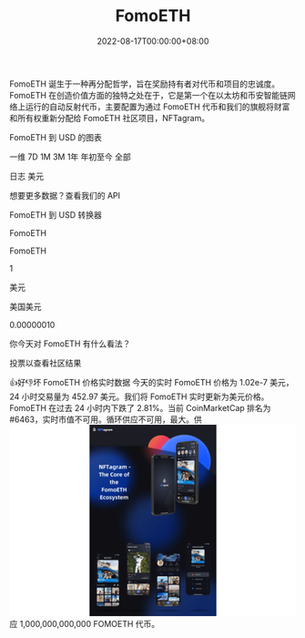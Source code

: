 ﻿---
title: "FomoETH"
description: "FomoETH 诞生于一种再分配哲学，旨在奖励持有者对代币和项目的忠诚度。"
date: 2022-08-17T00:00:00+08:00
lastmod: 2022-08-17T00:00:00+08:00
draft: false
authors: ["boodArno"]
featuredImage: "fomoeth.png"
tags: ["High risk","FomoETH"]
categories: ["nfts"]
nfts: ["High risk"]
blockchain: ""
website: "https://fomoeth.net/"
twitter: "https://twitter.com/fomo_eth"
discord: ""
telegram: "https://t.me/FomoETH"
github: "https://github.com/FOMO-ETH"
youtube: "https://www.youtube.com/channel/UCjQnMCyBg43370JmEPOvdCA"
twitch: ""
facebook: "https://www.facebook.com/FomoEth-101830255677940/"
instagram: ""
reddit: "https://www.reddit.com/r/fomoeth/"
medium: ""
steam: ""
gitbook: ""
googleplay: ""
appstore: ""
status: "Live"
weight: 
lightgallery: true
toc: true
pinned: false
recommend: false
recommend1: false
---

FomoETH 诞生于一种再分配哲学，旨在奖励持有者对代币和项目的忠诚度。 FomoETH 在创造价值方面的独特之处在于，它是第一个在以太坊和币安智能链网络上运行的自动反射代币，主要配置为通过 FomoETH 代币和我们的旗舰将财富和所有权重新分配给 FomoETH 社区项目，NFTagram。

FomoETH 到 USD 的图表


一维
7D
1M
3M
1年
年初至今
全部

日志
美元

想要更多数据？查看我们的 API

FomoETH 到 USD 转换器

FomoETH

FomoETH

1

美元

美国美元

0.00000010

你今天对 FomoETH 有什么看法？

投票以查看社区结果

👍好👎坏
FomoETH 价格实时数据
今天的实时 FomoETH 价格为 1.02e-7 美元，24 小时交易量为 452.97 美元。我们将 FomoETH 实时更新为美元价格。 FomoETH 在过去 24 小时内下跌了 2.81%。当前 CoinMarketCap 排名为 #6463，实时市值不可用。循环供应不可用，最大。供![fomoeth-dapp-defi-ethereum-image1_1480debf94194b32f71036090352c265](fomoeth-dapp-defi-ethereum-image1_1480debf94194b32f71036090352c265.png)应 1,000,000,000,000 FOMOETH 代币。